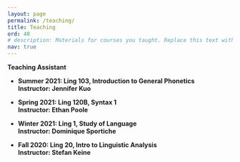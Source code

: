 ```yaml
---
layout: page
permalink: /teaching/
title: Teaching
ord: 40
# description: Materials for courses you taught. Replace this text with your description.
nav: true
---
```


<strong>Teaching Assistant<strong/>
* Summer 2021: Ling 103, Introduction to General Phonetics <br>
Instructor: Jennifer Kuo

* Spring 2021: Ling 120B, Syntax 1 <br>
Instructor: Ethan Poole

* Winter 2021: Ling 1, Study of Language <br>
Instructor: Dominique Sportiche

* Fall 2020: Ling 20, Intro to Linguistic Analysis <br>
Instructor: Stefan Keine
